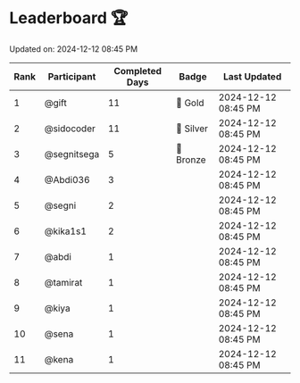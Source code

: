 # Leaderboard 🏆

Updated on: 2024-12-12 08:45 PM

| Rank | Participant       | Completed Days | Badge      | Last Updated         |
|------|-------------------|----------------|------------|----------------------|
| 1    | @gift             | 11             | 🏅 Gold     | 2024-12-12 08:45 PM |
| 2    | @sidocoder        | 11             | 🥈 Silver   | 2024-12-12 08:45 PM |
| 3    | @segnitsega       | 5              | 🥉 Bronze   | 2024-12-12 08:45 PM |
| 4    | @Abdi036          | 3              |            | 2024-12-12 08:45 PM |
| 5    | @segni            | 2              |            | 2024-12-12 08:45 PM |
| 6    | @kika1s1          | 2              |            | 2024-12-12 08:45 PM |
| 7    | @abdi             | 1              |            | 2024-12-12 08:45 PM |
| 8    | @tamirat          | 1              |            | 2024-12-12 08:45 PM |
| 9    | @kiya             | 1              |            | 2024-12-12 08:45 PM |
| 10   | @sena             | 1              |            | 2024-12-12 08:45 PM |
| 11   | @kena             | 1              |            | 2024-12-12 08:45 PM |
